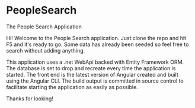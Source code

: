 # PeopleSearch
The People Search Application

Hi!  Welcome to the People Search application.  Just clone the repo and hit F5 and it's ready to go.  Some data has already been seeded so feel free to search without adding anything.

This application uses a .net WebApi backed with Entity Framework ORM.  The database is set to drop and recreate every time the application is started.  The front end is the latest version of Angular created and built using the Angular CLI.  The build output is committed in source control to facilitate starting the application as easily as possible. 

Thanks for looking!
